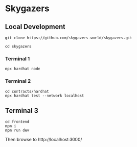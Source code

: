 # Skygazers

## Local Development

`git clone https://github.com/skygazers-world/skygazers.git`

`cd skygazers`

### Terminal 1

```
npx hardhat node
```

### Terminal 2

```
cd contracts/hardhat
npx hardhat test --network localhost
```

## Terminal 3

```
cd frontend
npm i
npm run dev
```

Then browse to http://localhost:3000/



